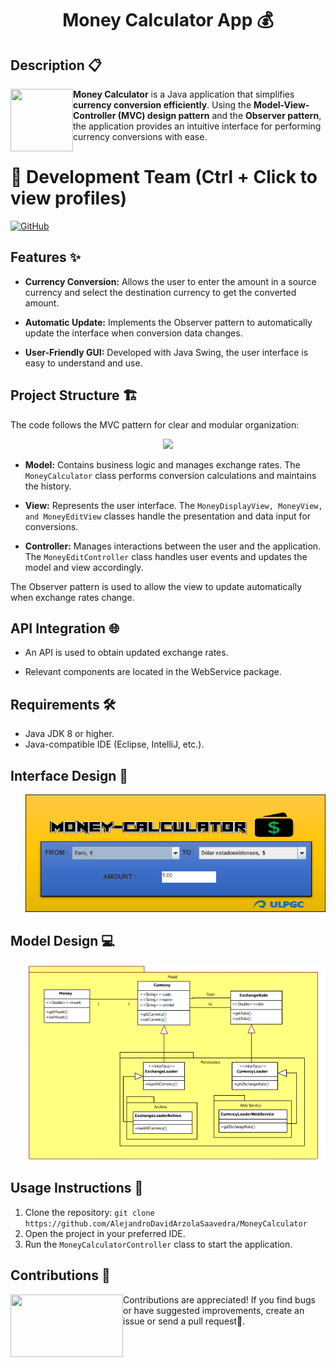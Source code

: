 <h1 align="center"><b>Money Calculator App 💰 </b></h1>

## Description 📋
<img align="left" width="100" height="100" src="https://github.com/AlejandroDavidArzolaSaavedra/Money-Calculator-App/assets/90756437/b3938b2e-5669-4327-ba22-6f66a3cbf6a5">
<strong>Money Calculator</strong> is a Java application that simplifies <strong>currency conversion efficiently</strong>. Using the <strong>Model-View-Controller (MVC) design pattern</strong> and the <strong>Observer pattern</strong>, the application provides an intuitive interface for performing currency conversions with ease.


# 👥 Development Team (Ctrl + Click to view profiles)

[![GitHub](https://img.shields.io/badge/GitHub-Alejandro%20David%20Arzola%20Saavedra-blue?style=flat-square&logo=github)](https://github.com/AlejandroDavidArzolaSaavedra)

## Features ✨

- **Currency Conversion:** Allows the user to enter the amount in a source currency and select the destination currency to get the converted amount.

- **Automatic Update:** Implements the Observer pattern to automatically update the interface when conversion data changes.

- **User-Friendly GUI:** Developed with Java Swing, the user interface is easy to understand and use.

## Project Structure 🏗️

The code follows the MVC pattern for clear and modular organization:
<p align="center">
<img width="400px" src="https://github.com/AlejandroDavidArzolaSaavedra/Money-Calculator-App/assets/90756437/6a21c278-fb57-42e9-9818-e109d8aa9e8d"/>
</p>

- **Model:** Contains business logic and manages exchange rates. The `MoneyCalculator` class performs conversion calculations and maintains the history.

- **View:** Represents the user interface. The `MoneyDisplayView, MoneyView, and MoneyEditView` classes handle the presentation and data input for conversions.

- **Controller:** Manages interactions between the user and the application. The `MoneyEditController` class handles user events and updates the model and view accordingly.

The Observer pattern is used to allow the view to update automatically when exchange rates change.

## API Integration 🌐

- An API is used to obtain updated exchange rates.

- Relevant components are located in the WebService package.

##

## Requirements 🛠️

- Java JDK 8 or higher.
- Java-compatible IDE (Eclipse, IntelliJ, etc.).

## Interface Design 🎨

<ul align="center">		
    <img style="width:40rem"  src="interfaz.png">
</ul>

## Model Design 💻

<ul align="center">		
    <img style="width:40rem"  src="model.PNG">
</ul>

## Usage Instructions 🚀

1. Clone the repository: `git clone https://github.com/AlejandroDavidArzolaSaavedra/MoneyCalculator`
2. Open the project in your preferred IDE.
3. Run the `MoneyCalculatorController` class to start the application.

## Contributions 🤝


<img align="left" width="180" height="100" src="https://github.com/AlejandroDavidArzolaSaavedra/Kata-Frequency-Calculator/assets/90756437/6d6a1cd1-4cef-4fef-85fa-170488ab17ba"></a>Contributions are appreciated! If you find bugs or have suggested improvements, create an issue or send a pull request🚀.
